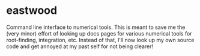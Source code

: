 # eastwood

Command line interface to numerical tools. This is meant to save me the (very minor) effort of looking up docs pages for various numerical tools for root-finding, integration, etc. Instead of that, I'll now look up my own source code and get annoyed at my past self for not being clearer!
